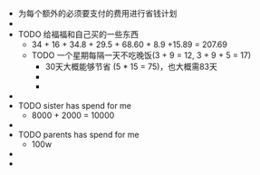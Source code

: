 - 为每个额外的必须要支付的费用进行省钱计划
-
- TODO 给福福和自己买的一些东西
	- 34 + 16 + 34.8 + 29.5 + 68.60 + 8.9 +15.89 = 207.69
	- TODO 一个星期每隔一天不吃晚饭(3 + 9 = 12, 3 + 9 + 5 = 17)
		- 30天大概能够节省 (5 * 15 = 75)，也大概需83天
		-
		-
-
- TODO sister has spend for me
	- 8000 + 2000 = 10000
-
- TODO parents has spend for me
	- 100w
-
-